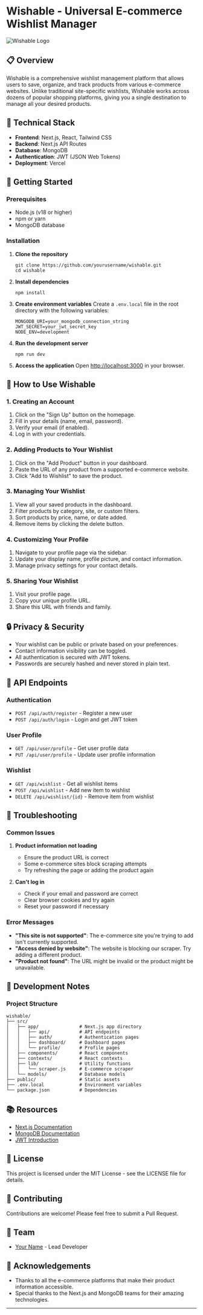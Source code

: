 # Wishable - Universal E-commerce Wishlist Manager

![Wishable Logo](https://via.placeholder.com/150x150?text=Wishable)

## 📋 Overview

Wishable is a comprehensive wishlist management platform that allows users to save, organize, and track products from various e-commerce websites. Unlike traditional site-specific wishlists, Wishable works across dozens of popular shopping platforms, giving you a single destination to manage all your desired products.



## 🔧 Technical Stack

- **Frontend**: Next.js, React, Tailwind CSS
- **Backend**: Next.js API Routes
- **Database**: MongoDB
- **Authentication**: JWT (JSON Web Tokens)
- **Deployment**: Vercel

## 🚀 Getting Started

### Prerequisites

- Node.js (v18 or higher)
- npm or yarn
- MongoDB database

### Installation

1. **Clone the repository**
   ```
   git clone https://github.com/yourusername/wishable.git
   cd wishable
   ```

2. **Install dependencies**
   ```
   npm install
   ```

3. **Create environment variables**
   Create a `.env.local` file in the root directory with the following variables:
   ```
   MONGODB_URI=your_mongodb_connection_string
   JWT_SECRET=your_jwt_secret_key
   NODE_ENV=development
   ```

4. **Run the development server**
   ```
   npm run dev
   ```

5. **Access the application**
   Open [http://localhost:3000](http://localhost:3000) in your browser.

## 📱 How to Use Wishable

### 1. Creating an Account

1. Click on the "Sign Up" button on the homepage.
2. Fill in your details (name, email, password).
3. Verify your email (if enabled).
4. Log in with your credentials.

### 2. Adding Products to Your Wishlist

1. Click on the "Add Product" button in your dashboard.
2. Paste the URL of any product from a supported e-commerce website.
3. Click "Add to Wishlist" to save the product.

### 3. Managing Your Wishlist

1. View all your saved products in the dashboard.
2. Filter products by category, site, or custom filters.
3. Sort products by price, name, or date added.
4. Remove items by clicking the delete button.

### 4. Customizing Your Profile

1. Navigate to your profile page via the sidebar.
2. Update your display name, profile picture, and contact information.
3. Manage privacy settings for your contact details.

### 5. Sharing Your Wishlist

1. Visit your profile page.
2. Copy your unique profile URL.
3. Share this URL with friends and family.

## 🔒 Privacy & Security

- Your wishlist can be public or private based on your preferences.
- Contact information visibility can be toggled.
- All authentication is secured with JWT tokens.
- Passwords are securely hashed and never stored in plain text.

## 🔄 API Endpoints

### Authentication
- `POST /api/auth/register` - Register a new user
- `POST /api/auth/login` - Login and get JWT token

### User Profile
- `GET /api/user/profile` - Get user profile data
- `PUT /api/user/profile` - Update user profile information

### Wishlist
- `GET /api/wishlist` - Get all wishlist items
- `POST /api/wishlist` - Add new item to wishlist
- `DELETE /api/wishlist/{id}` - Remove item from wishlist

## 🐞 Troubleshooting

### Common Issues

1. **Product information not loading**
   - Ensure the product URL is correct
   - Some e-commerce sites block scraping attempts
   - Try refreshing the page or adding the product again

2. **Can't log in**
   - Check if your email and password are correct
   - Clear browser cookies and try again
   - Reset your password if necessary

### Error Messages

- **"This site is not supported"**: The e-commerce site you're trying to add isn't currently supported.
- **"Access denied by website"**: The website is blocking our scraper. Try adding a different product.
- **"Product not found"**: The URL might be invalid or the product might be unavailable.

## 📝 Development Notes

### Project Structure

```
wishable/
├── src/
│   ├── app/               # Next.js app directory
│   │   ├── api/           # API endpoints
│   │   ├── auth/          # Authentication pages
│   │   ├── dashboard/     # Dashboard pages
│   │   └── profile/       # Profile pages
│   ├── components/        # React components
│   ├── contexts/          # React contexts
│   ├── lib/               # Utility functions
│   │   └── scraper.js     # E-commerce scraper
│   └── models/            # Database models
├── public/                # Static assets
├── .env.local             # Environment variables
└── package.json           # Dependencies
```

## 📚 Resources

- [Next.js Documentation](https://nextjs.org/docs)
- [MongoDB Documentation](https://docs.mongodb.com/)
- [JWT Introduction](https://jwt.io/introduction)

## 📄 License

This project is licensed under the MIT License - see the LICENSE file for details.

## 🤝 Contributing

Contributions are welcome! Please feel free to submit a Pull Request.

## 👥 Team

- [Your Name](https://github.com/yourusername) - Lead Developer

## 🙏 Acknowledgements

- Thanks to all the e-commerce platforms that make their product information accessible.
- Special thanks to the Next.js and MongoDB teams for their amazing technologies.

---

